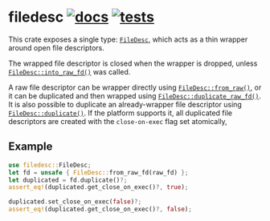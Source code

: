 # filedesc [![docs][docs-badge]][docs] [![tests][tests-badge]][tests]
[docs]: https://docs.rs/filedesc/
[tests]: https://github.com/de-vri-es/filedesc-rs/actions?query=workflow%3Atests
[docs-badge]: https://docs.rs/filedesc/badge.svg
[tests-badge]: https://github.com/de-vri-es/filedesc-rs/workflows/tests/badge.svg

This crate exposes a single type: [`FileDesc`][FileDesc],
which acts as a thin wrapper around open file descriptors.

The wrapped file descriptor is closed when the wrapper is dropped,
unless [`FileDesc::into_raw_fd()`][into_raw_fd] was called.

A raw file descriptor can be wrapper directly using [`FileDesc::from_raw()`][from_raw_fd],
or it can be duplicated and then wrapped using [`FileDesc::duplicate_raw_fd()`][duplicate_raw_fd].
It is also possible to duplicate an already-wrapper file descriptor using [`FileDesc::duplicate()`][duplicate].
If the platform supports it, all duplicated file descriptors are created with the `close-on-exec` flag set atomically,

[FileDesc]: https://docs.rs/filedesc/latest/filedesc/struct.FileDesc.html
[into_raw_fd]: https://docs.rs/filedesc/latest/filedesc/struct.FileDesc.html#method.into_raw_fd
[from_raw_fd]: https://docs.rs/filedesc/latest/filedesc/struct.FileDesc.html#method.from_raw_fd
[duplicate_raw_fd]: https://docs.rs/filedesc/latest/filedesc/struct.FileDesc.html#method.duplicate_raw_fd
[duplicate]: https://docs.rs/filedesc/latest/filedesc/struct.FileDesc.html#method.duplicate

## Example
```rust
use filedesc::FileDesc;
let fd = unsafe { FileDesc::from_raw_fd(raw_fd) };
let duplicated = fd.duplicate()?;
assert_eq!(duplicated.get_close_on_exec()?, true);

duplicated.set_close_on_exec(false)?;
assert_eq!(duplicated.get_close_on_exec()?, false);
```

